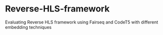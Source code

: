 # Reverse-HLS-framework
Evaluating Reverse HLS framework using Fairseq and CodeT5 with different embedding techniques
